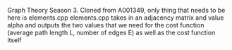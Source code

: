 Graph Theory Season 3.
Cloned from A001349, only thing that needs to be here is elements.cpp
elements.cpp takes in an adjacency matrix and value alpha and outputs the two values that we need for the cost function (average path length L, number of edges E) as well as the cost function itself